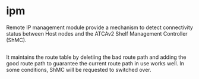 # ipm
Remote IP management module provide a mechanism to detect connectivity status between Host nodes and the ATCAv2 Shelf Management Controller (ShMC).
##
It maintains the route table by deletiing the bad route path and adding the good route path to guarantee the current route path in use works well. In some conditions, ShMC will be requested to switched over.
